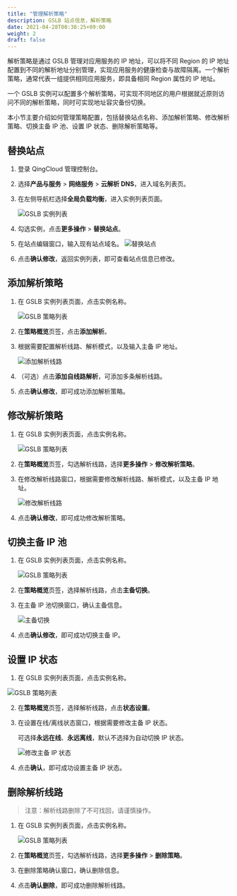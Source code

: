```yaml
---
title: "管理解析策略"
description: GSLB 站点信息，解析策略
date: 2021-04-28T00:38:25+09:00
weight: 2
draft: false
---
```


解析策略是通过 GSLB 管理对应用服务的 IP 地址，可以将不同 Region 的 IP 地址配置到不同的解析地址分别管理，实现应用服务的健康检查与故障隔离。一个解析策略，通常代表一组提供相同应用服务，即具备相同 Region 属性的 IP 地址。

一个 GSLB 实例可以配置多个解析策略，可实现不同地区的用户根据就近原则访问不同的解析策略，同时可实现地址容灾备份切换。

本小节主要介绍如何管理策略配置，包括替换站点名称、添加解析策略、修改解析策略、切换主备 IP 池、设置 IP 状态、删除解析策略等。


## 替换站点

1. 登录 QingCloud 管理控制台。
2. 选择**产品与服务** > **网络服务** > **云解析 DNS**，进入域名列表页。
3. 在左侧导航栏选择**全局负载均衡**，进入实例列表页面。
   
    ![GSLB 实例列表](../_image/gslb_policy_list.png)
4. 勾选实例，点击**更多操作** > **替换站点**。
5. 在站点编辑窗口，输入现有站点域名。
    ![替换站点](../_image/gslb_replay_address..png)
6. 点击**确认修改**，返回实例列表，即可查看站点信息已修改。

## 添加解析策略

1. 在 GSLB 实例列表页面，点击实例名称。
   
   ![GSLB 策略列表](../_image/gslb_policy_list.png)
2. 在**策略概览**页签，点击**添加解析**。
3. 根据需要配置解析线路、解析模式，以及输入主备 IP 地址。
   
   ![添加解析线路](../_image/add_resolutin_line.png)
4. （可选）点击**添加自线路解析**，可添加多条解析线路。
5. 点击**确认修改**，即可成功添加解析策略。

## 修改解析策略

1. 在 GSLB 实例列表页面，点击实例名称。
  
   ![GSLB 策略列表](../_image/gslb_policy_list.png)
2. 在**策略概览**页签，勾选解析线路，选择**更多操作** > **修改解析策略**。
3. 在修改解析线路窗口，根据需要修改解析线路、解析模式，以及主备 IP 地址。
   
   ![修改解析线路](../_image/modify_resolutin_line.png)
4. 点击**确认修改**，即可成功修改解析策略。

## 切换主备 IP 池

1. 在 GSLB 实例列表页面，点击实例名称。
   
   ![GSLB 策略列表](../_image/gslb_policy_list.png)
2. 在**策略概览**页签，选择解析线路，点击**主备切换**。
3. 在主备 IP 池切换窗口，确认主备信息。
   
   ![主备切换](../_image/ip_switch.png)
4. 点击**确认修改**，即可成功切换主备 IP。

## 设置 IP 状态

1. 在 GSLB 实例列表页面，点击实例名称。
  
  ![GSLB 策略列表](../_image/gslb_policy_list.png)

2. 在**策略概览**页签，选择解析线路，点击**状态设置**。
3. 在设置在线/离线状态窗口，根据需要修改主备 IP 状态。
   
   可选择**永远在线**、**永远离线**，默认不选择为自动切换 IP 状态。
   
   ![修改主备 IP 状态](../_image/set_ip_status.png)

4. 点击**确认**，即可成功设置主备 IP 状态。

## 删除解析线路

> 注意：解析线路删除了不可找回，请谨慎操作。

1. 在 GSLB 实例列表页面，点击实例名称。
   
   ![GSLB 策略列表](../_image/gslb_policy_list.png)

2. 在**策略概览**页签，勾选解析线路，选择**更多操作** > **删除策略**。
3. 在删除策略确认窗口，确认删除信息。
   
4. 点击**确认删除**，即可成功删除解析线路。
